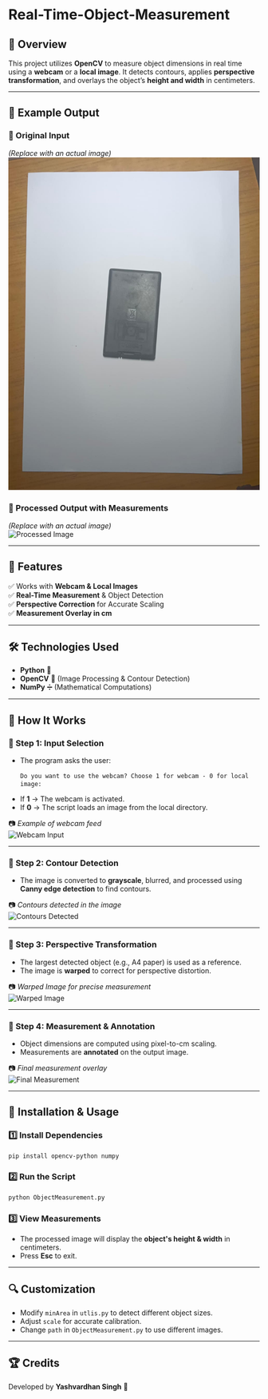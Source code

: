 # Real-Time-Object-Measurement


## 📌 Overview  
This project utilizes **OpenCV** to measure object dimensions in real time using a **webcam** or a **local image**. It detects contours, applies **perspective transformation**, and overlays the object’s **height and width** in centimeters.  

---

## 📸 Example Output  

### 🔹 Original Input  
_(Replace with an actual image)_  
![Original Image](1.jpg)  

### 🔹 Processed Output with Measurements  
_(Replace with an actual image)_  
![Processed Image](path/to/processed_image.jpg)  

---

## 🔧 Features  
✅ Works with **Webcam & Local Images**  
✅ **Real-Time Measurement** & Object Detection  
✅ **Perspective Correction** for Accurate Scaling  
✅ **Measurement Overlay in cm**  

---

## 🛠️ Technologies Used  
- **Python** 🐍  
- **OpenCV** 🎥 (Image Processing & Contour Detection)  
- **NumPy** ➗ (Mathematical Computations)  

---

## 🚀 How It Works  

### 🔹 Step 1: Input Selection  
- The program asks the user:  
  ```
  Do you want to use the webcam? Choose 1 for webcam - 0 for local image:
  ```
- If **1** → The webcam is activated.  
- If **0** → The script loads an image from the local directory.  

📷 _Example of webcam feed_  
![Webcam Input](path/to/webcam_input.jpg)  

---

### 🔹 Step 2: Contour Detection  
- The image is converted to **grayscale**, blurred, and processed using **Canny edge detection** to find contours.  

📷 _Contours detected in the image_  
![Contours Detected](path/to/contours_detected.jpg)  

---

### 🔹 Step 3: Perspective Transformation  
- The largest detected object (e.g., A4 paper) is used as a reference.  
- The image is **warped** to correct for perspective distortion.  

📷 _Warped Image for precise measurement_  
![Warped Image](path/to/warped_image.jpg)  

---

### 🔹 Step 4: Measurement & Annotation  
- Object dimensions are computed using pixel-to-cm scaling.  
- Measurements are **annotated** on the output image.  

📷 _Final measurement overlay_  
![Final Measurement](path/to/final_measurement.jpg)  

---

## 📌 Installation & Usage  

### 1️⃣ Install Dependencies  
```bash
pip install opencv-python numpy
```  

### 2️⃣ Run the Script  
```bash
python ObjectMeasurement.py
```  

### 3️⃣ View Measurements  
- The processed image will display the **object's height & width** in centimeters.  
- Press **Esc** to exit.  

---

## 🔍 Customization  
- Modify `minArea` in `utlis.py` to detect different object sizes.  
- Adjust `scale` for accurate calibration.  
- Change `path` in `ObjectMeasurement.py` to use different images.  

---

## 🏆 Credits  
Developed by **Yashvardhan Singh** 🎯  


